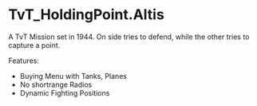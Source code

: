 # TvT_HoldingPoint.Altis

A TvT Mission set in 1944. On side tries to defend, while the other tries to capture a point.

Features:
 - Buying Menu with Tanks, Planes
 - No shortrange Radios
 - Dynamic Fighting Positions
 
